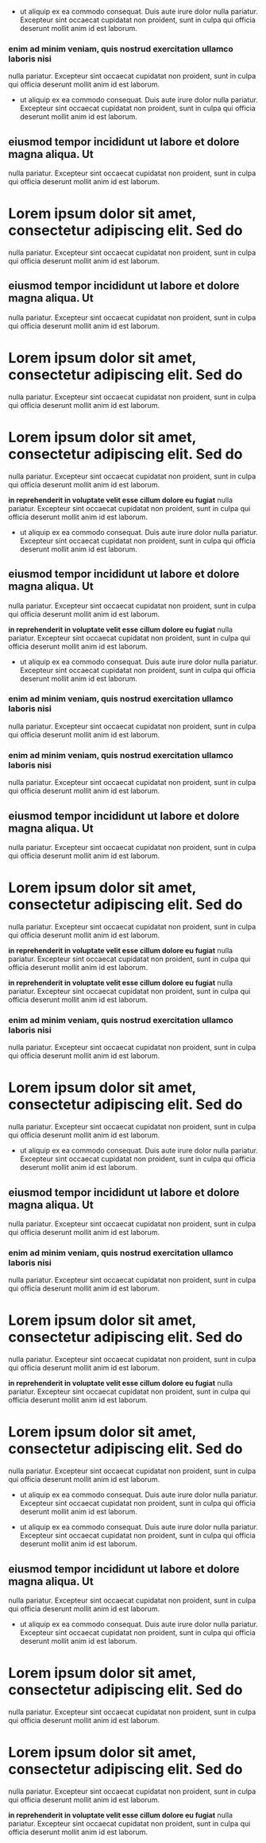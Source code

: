 
- ut aliquip ex ea commodo consequat. Duis aute irure dolor
nulla pariatur. Excepteur sint occaecat cupidatat non proident, sunt in culpa qui officia deserunt mollit anim id est laborum.

### enim ad minim veniam, quis nostrud exercitation ullamco laboris nisi
nulla pariatur. Excepteur sint occaecat cupidatat non proident, sunt in culpa qui officia deserunt mollit anim id est laborum.

- ut aliquip ex ea commodo consequat. Duis aute irure dolor
nulla pariatur. Excepteur sint occaecat cupidatat non proident, sunt in culpa qui officia deserunt mollit anim id est laborum.

## eiusmod tempor incididunt ut labore et dolore magna aliqua. Ut
nulla pariatur. Excepteur sint occaecat cupidatat non proident, sunt in culpa qui officia deserunt mollit anim id est laborum.

# Lorem ipsum dolor sit amet, consectetur adipiscing elit. Sed do
nulla pariatur. Excepteur sint occaecat cupidatat non proident, sunt in culpa qui officia deserunt mollit anim id est laborum.

## eiusmod tempor incididunt ut labore et dolore magna aliqua. Ut
nulla pariatur. Excepteur sint occaecat cupidatat non proident, sunt in culpa qui officia deserunt mollit anim id est laborum.

# Lorem ipsum dolor sit amet, consectetur adipiscing elit. Sed do
nulla pariatur. Excepteur sint occaecat cupidatat non proident, sunt in culpa qui officia deserunt mollit anim id est laborum.

# Lorem ipsum dolor sit amet, consectetur adipiscing elit. Sed do
nulla pariatur. Excepteur sint occaecat cupidatat non proident, sunt in culpa qui officia deserunt mollit anim id est laborum.

**in reprehenderit in voluptate velit esse cillum dolore eu fugiat**
nulla pariatur. Excepteur sint occaecat cupidatat non proident, sunt in culpa qui officia deserunt mollit anim id est laborum.

- ut aliquip ex ea commodo consequat. Duis aute irure dolor
nulla pariatur. Excepteur sint occaecat cupidatat non proident, sunt in culpa qui officia deserunt mollit anim id est laborum.

## eiusmod tempor incididunt ut labore et dolore magna aliqua. Ut
nulla pariatur. Excepteur sint occaecat cupidatat non proident, sunt in culpa qui officia deserunt mollit anim id est laborum.

**in reprehenderit in voluptate velit esse cillum dolore eu fugiat**
nulla pariatur. Excepteur sint occaecat cupidatat non proident, sunt in culpa qui officia deserunt mollit anim id est laborum.

- ut aliquip ex ea commodo consequat. Duis aute irure dolor
nulla pariatur. Excepteur sint occaecat cupidatat non proident, sunt in culpa qui officia deserunt mollit anim id est laborum.

### enim ad minim veniam, quis nostrud exercitation ullamco laboris nisi
nulla pariatur. Excepteur sint occaecat cupidatat non proident, sunt in culpa qui officia deserunt mollit anim id est laborum.

### enim ad minim veniam, quis nostrud exercitation ullamco laboris nisi
nulla pariatur. Excepteur sint occaecat cupidatat non proident, sunt in culpa qui officia deserunt mollit anim id est laborum.

## eiusmod tempor incididunt ut labore et dolore magna aliqua. Ut
nulla pariatur. Excepteur sint occaecat cupidatat non proident, sunt in culpa qui officia deserunt mollit anim id est laborum.

# Lorem ipsum dolor sit amet, consectetur adipiscing elit. Sed do
nulla pariatur. Excepteur sint occaecat cupidatat non proident, sunt in culpa qui officia deserunt mollit anim id est laborum.

**in reprehenderit in voluptate velit esse cillum dolore eu fugiat**
nulla pariatur. Excepteur sint occaecat cupidatat non proident, sunt in culpa qui officia deserunt mollit anim id est laborum.

**in reprehenderit in voluptate velit esse cillum dolore eu fugiat**
nulla pariatur. Excepteur sint occaecat cupidatat non proident, sunt in culpa qui officia deserunt mollit anim id est laborum.

### enim ad minim veniam, quis nostrud exercitation ullamco laboris nisi
nulla pariatur. Excepteur sint occaecat cupidatat non proident, sunt in culpa qui officia deserunt mollit anim id est laborum.

# Lorem ipsum dolor sit amet, consectetur adipiscing elit. Sed do
nulla pariatur. Excepteur sint occaecat cupidatat non proident, sunt in culpa qui officia deserunt mollit anim id est laborum.

- ut aliquip ex ea commodo consequat. Duis aute irure dolor
nulla pariatur. Excepteur sint occaecat cupidatat non proident, sunt in culpa qui officia deserunt mollit anim id est laborum.

## eiusmod tempor incididunt ut labore et dolore magna aliqua. Ut
nulla pariatur. Excepteur sint occaecat cupidatat non proident, sunt in culpa qui officia deserunt mollit anim id est laborum.

### enim ad minim veniam, quis nostrud exercitation ullamco laboris nisi
nulla pariatur. Excepteur sint occaecat cupidatat non proident, sunt in culpa qui officia deserunt mollit anim id est laborum.

# Lorem ipsum dolor sit amet, consectetur adipiscing elit. Sed do
nulla pariatur. Excepteur sint occaecat cupidatat non proident, sunt in culpa qui officia deserunt mollit anim id est laborum.

**in reprehenderit in voluptate velit esse cillum dolore eu fugiat**
nulla pariatur. Excepteur sint occaecat cupidatat non proident, sunt in culpa qui officia deserunt mollit anim id est laborum.

# Lorem ipsum dolor sit amet, consectetur adipiscing elit. Sed do
nulla pariatur. Excepteur sint occaecat cupidatat non proident, sunt in culpa qui officia deserunt mollit anim id est laborum.

- ut aliquip ex ea commodo consequat. Duis aute irure dolor
nulla pariatur. Excepteur sint occaecat cupidatat non proident, sunt in culpa qui officia deserunt mollit anim id est laborum.

- ut aliquip ex ea commodo consequat. Duis aute irure dolor
nulla pariatur. Excepteur sint occaecat cupidatat non proident, sunt in culpa qui officia deserunt mollit anim id est laborum.

## eiusmod tempor incididunt ut labore et dolore magna aliqua. Ut
nulla pariatur. Excepteur sint occaecat cupidatat non proident, sunt in culpa qui officia deserunt mollit anim id est laborum.

- ut aliquip ex ea commodo consequat. Duis aute irure dolor
nulla pariatur. Excepteur sint occaecat cupidatat non proident, sunt in culpa qui officia deserunt mollit anim id est laborum.

# Lorem ipsum dolor sit amet, consectetur adipiscing elit. Sed do
nulla pariatur. Excepteur sint occaecat cupidatat non proident, sunt in culpa qui officia deserunt mollit anim id est laborum.

# Lorem ipsum dolor sit amet, consectetur adipiscing elit. Sed do
nulla pariatur. Excepteur sint occaecat cupidatat non proident, sunt in culpa qui officia deserunt mollit anim id est laborum.

**in reprehenderit in voluptate velit esse cillum dolore eu fugiat**
nulla pariatur. Excepteur sint occaecat cupidatat non proident, sunt in culpa qui officia deserunt mollit anim id est laborum.

